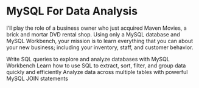 # MySQL For Data Analysis

I’ll play the role of a business owner who just acquired Maven Movies, a brick and mortar DVD rental shop. Using only a MySQL database and MySQL Workbench, your mission is to learn everything that you can about your new business; including your inventory, staff, and customer behavior.

Write SQL queries to explore and analyze databases with MySQL Workbench
Learn how to use SQL to extract, sort, filter, and group data quickly and efficiently
Analyze data across multiple tables with powerful MySQL JOIN statements

